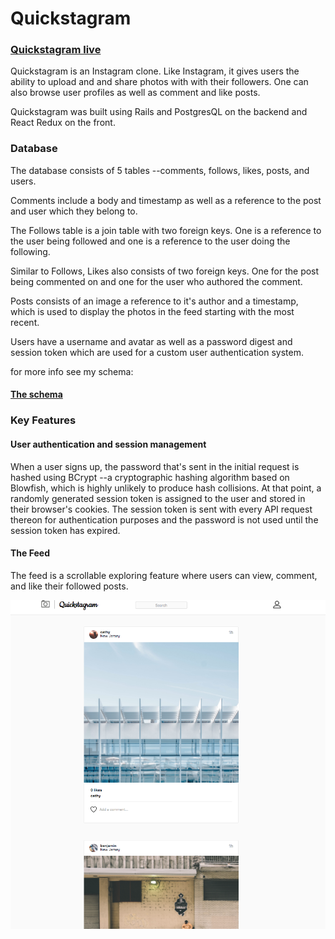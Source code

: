 # Quickstagram

### [Quickstagram live](https://quickstagram.herokuapp.com/#/)

Quickstagram is an Instagram clone. Like Instagram, it gives users the ability to upload and and share photos with with their followers. One can also browse user profiles as well as comment and like posts.

Quickstagram was built using Rails and PostgresQL on the backend and React Redux on the front.

### Database

The database consists of 5 tables --comments, follows, likes, posts, and users.

Comments include a body and timestamp as well as a reference to the post and user which they belong to.

The Follows table is a join table with two foreign keys. One is a reference to the user being followed and one is a reference to the user doing the following.

Similar to Follows, Likes also consists of two foreign keys. One for the post being commented on and one for the user who authored the comment.

Posts consists of an image a reference to it's author and a timestamp, which is used to display the photos in the feed starting with the most recent.

Users have a username and avatar as well as a password digest and session token which are used for a custom user authentication system.

for more info see my schema:

#### [The schema](./docs/schema.md)

### Key Features

#### User authentication and session management

When a user signs up, the password that's sent in the initial request is hashed using BCrypt --a cryptographic hashing algorithm based on Blowfish, which is highly unlikely to produce hash collisions. At that point, a randomly generated session token is assigned to the user and stored in their browser's cookies. The session token is sent with every API request thereon for authentication purposes and the password is not used until the session token has expired.

#### The Feed

The feed is a scrollable exploring feature where users can view, comment, and like their followed posts.

![alt text](./docs/feedSS.png)
